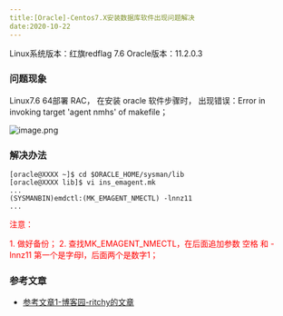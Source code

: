 ```yaml
---
title:[Oracle]-Centos7.X安装数据库软件出现问题解决
date:2020-10-22
---
```




Linux系统版本：红旗redflag 7.6 Oracle版本：11.2.0.3



### 问题现象

Linux7.6 64部署 RAC， 在安装 oracle 软件步骤时， 出现错误：Error in invoking target 'agent nmhs' of makefile；

![image.png](http://cdn.lifemini.cn/dbblog/20201022/47e31f51d201436bb47cbf2fdc7754a2.png)



### 解决办法

```
[oracle@XXXX ~]$ cd $ORACLE_HOME/sysman/lib
[oracle@XXXX lib]$ vi ins_emagent.mk
...
(SYSMANBIN)emdctl:(MK_EMAGENT_NMECTL) -lnnz11
...
```



<span style='color:red'>注意：</span>

<span style='color:red'>1. 做好备份；</span>
<span style='color:red'>2. 查找MK_EMAGENT_NMECTL，在后面追加参数 空格 和 -lnnz11 第一个是字母l，后面两个是数字1；</span>

### 参考文章

- [参考文章1-博客园-ritchy的文章](https://www.cnblogs.com/ritchy/p/12055790.html)